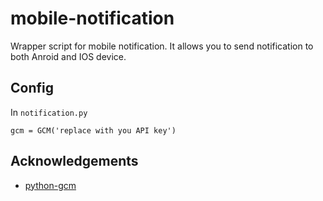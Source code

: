 mobile-notification
===================
Wrapper script for mobile notification. It allows you to send notification to both Anroid and IOS device.

## Config 
In `notification.py` 
```
gcm = GCM('replace with you API key')
```
## Acknowledgements
+ [python-gcm](https://github.com/geeknam/python-gcm)
